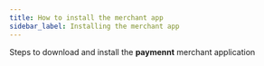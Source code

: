 ```yaml
---
title: How to install the merchant app
sidebar_label: Installing the merchant app
---
```


Steps to download and install the **paymennt** merchant application

